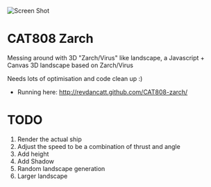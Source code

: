 ![Screen Shot](http://cattopus23.com/img/panel-CAT808.jpg)

CAT808 Zarch
============

Messing around with 3D "Zarch/Virus" like landscape, a Javascript + Canvas 3D landscape based on Zarch/Virus

Needs lots of optimisation and code clean up :)

+ Running here: http://revdancatt.github.com/CAT808-zarch/

TODO
====

1. Render the actual ship
2. Adjust the speed to be a combination of thrust and angle
3. Add height
4. Add Shadow
5. Random landscape generation
6. Larger landscape